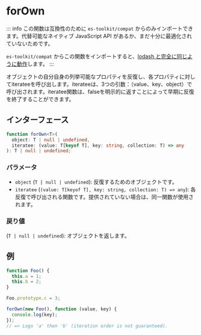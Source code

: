 # forOwn

::: info
この関数は互換性のために `es-toolkit/compat` からのみインポートできます。代替可能なネイティブ JavaScript API があるか、まだ十分に最適化されていないためです。

`es-toolkit/compat` からこの関数をインポートすると、[lodash と完全に同じように動作](../../../compatibility.md)します。
:::

オブジェクトの自分自身の列挙可能なプロパティを反復し、各プロパティに対してiterateeを呼び出します。iterateeは、3つの引数：（value、key、object）で呼び出されます。iteratee関数は、falseを明示的に返すことによって早期に反復を終了することができます。

## インターフェース

```typescript
function forOwn<T>(
  object: T | null | undefined,
  iteratee: (value: T[keyof T], key: string, collection: T) => any
): T | null | undefined;
```

### パラメータ

- `object` (`T | null | undefined`): 反復するためのオブジェクトです。
- `iteratee` (`(value: T[keyof T], key: string, collection: T) => any`): 各反復で呼び出される関数です。提供されていない場合は、同一関数が使用されます。

### 戻り値

(`T | null | undefined`): オブジェクトを返します。

## 例

```typescript
function Foo() {
  this.a = 1;
  this.b = 2;
}

Foo.prototype.c = 3;

forOwn(new Foo(), function (value, key) {
  console.log(key);
});
// => Logs 'a' then 'b' (iteration order is not guaranteed).
```
